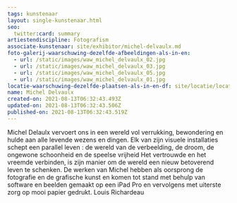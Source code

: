 ```yaml
---
tags: kunstenaar
layout: single-kunstenaar.html
seo:
  twitter:card: summary
artiestendiscipline: Fotografism
associate-kunstenaar: site/exhibitor/michel-delvaulx.md
foto-galerij-waarschuwing-dezelfde-afbeeldingen-als-in-en:
  - url: /static/images/waw_michel_delvaulx_02.jpg
  - url: /static/images/waw_michel_delvaulx_03.jpg
  - url: /static/images/waw_michel_delvaulx_05.jpg
  - url: /static/images/waw_michel_delvaulx_01.jpg
locatie-waarschuwing-dezelfde-plaatsen-als-in-en-df: site/locatie/locatie-van-michel-delvaulx.md
name: Michel Delvaulx
created-on: 2021-08-13T06:32:43.493Z
updated-on: 2021-08-13T06:32:43.506Z
published-on: 2021-08-13T06:32:43.519Z
---
```

Michel Delaulx vervoert ons in een wereld vol verrukking, bewondering en hulde aan alle levende wezens en dingen.
Elk van zijn visuele installaties schept een parallel leven : de wereld van de verbeelding, de droom, de ongewone schoonheid
en de speelse vrijheid
Het vertrouwde en het vreemde verbinden, is zijn manier om de wereld een nieuw betoverend leven te schenken.
De werken van Michel hebben als oorsprong de fotografie en de grafische kunst en komen tot stand met behulp van software
en beelden gemaakt op een iPad Pro en vervolgens met uiterste zorg op mooi papier gedrukt.
Louis Richardeau